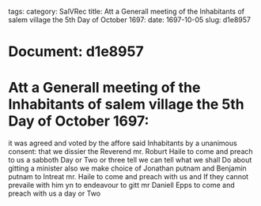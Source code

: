 tags: 
category: SalVRec
title: Att a Generall meeting of the Inhabitants of salem village the 5th Day of October 1697:
date: 1697-10-05
slug: d1e8957




# Document: d1e8957


# Att a Generall meeting of the Inhabitants of salem village the 5th Day of October 1697: 

it was agreed and voted by the affore said Inhabitants by a unanimous consent: that we dissier the Reverend mr. Roburt Haile to come and preach to us a sabboth Day or Two or three tell we can tell what we shall Do about gitting a minister also we make choice of Jonathan putnam and Benjamin putnam to Intreat mr. Haile to come and preach with us and If they cannot prevaile with him yn to endeavour to gitt mr Daniell Epps to come and preach with us a day or Two
